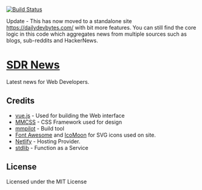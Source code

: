 [![Build Status](https://travis-ci.org/super-dev/SDR-News.svg?branch=master)](https://travis-ci.org/super-dev/SDR-News)

Update - This has now moved to a standalone site https://dailydevbytes.com/ with bit more features. You can still find the core logic in this code which aggregates news from multiple sources such as blogs, sub-reddits and HackerNews. 

# [SDR News](https://news.superdevresources.com)

Latest news for Web Developers.

## Credits

 - [vue.js](http://vuejs.org/) - Used for building the Web interface
 - [MMCSS](https://mmcss.kunruchcreations.com/) - CSS Framework used for design
 - [mmpilot](https://mmpilot.kunruchcreations.com/) - Build tool
 - [Font Awesome](http://fontawesome.io/) and [IcoMoon](https://icomoon.io/) for SVG icons used on site.
 - [Netlify](https://www.netlify.com/) - Hosting Provider.
 - [stdlib](https://stdlib.com/) - Function as a Service

## License

Licensed under the MIT License
